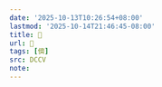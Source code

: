 ```yaml
---
date: '2025-10-13T10:26:54+08:00'
lastmod: '2025-10-14T21:46:45-08:00'
title: 􂧀
url: 􂧀
tags: [儕]
src: DCCV
note:
---
```

